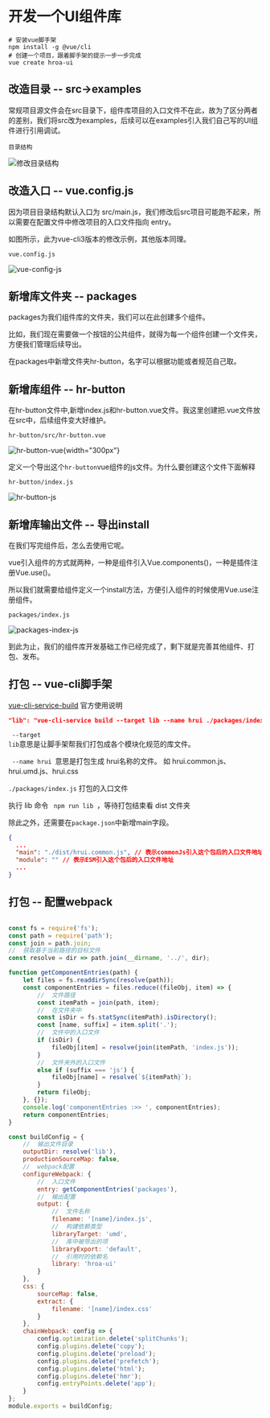 # 开发一个UI组件库

```shell
# 安装vue脚手架
npm install -g @vue/cli
# 创建一个项目，跟着脚手架的提示一步一步完成
vue create hroa-ui

```

## 改造目录 -- src->examples

常规项目源文件会在src目录下，组件库项目的入口文件不在此，故为了区分两者的差别，我们将src改为examples，后续可以在examples引入我们自己写的UI组件进行引用调试。

<code>目录结构</code>

![修改目录结构](../images/npmPackage/修改目录结构.jpg)

## 改造入口 -- vue.config.js
因为项目目录结构默认入口为 src/main.js，我们修改后src项目可能跑不起来，所以需要在配置文件中修改项目的入口文件指向 entry。

如图所示，此为vue-cli3版本的修改示例，其他版本同理。

<code>vue.config.js</code>

![vue-config-js](../images/npmPackage/vue-config-js.jpg)

## 新增库文件夹 -- packages

packages为我们组件库的文件夹，我们可以在此创建多个组件。

比如，我们现在需要做一个按钮的公共组件，就得为每一个组件创建一个文件夹，方便我们管理后续导出。

在packages中新增文件夹hr-button，名字可以根据功能或者规范自己取。

## 新增库组件 -- hr-button

在hr-button文件中,新增index.js和hr-button.vue文件。我这里创建把.vue文件放在src中，后续组件变大好维护。

<code>hr-button/src/hr-button.vue</code>

![hr-button-vue](../images/npmPackage/hr-button.jpg){width="300px"}

定义一个导出这个<code>hr-button</code>vue组件的js文件。为什么要创建这个文件下面解释

<code>hr-button/index.js</code>

![hr-button-js](../images/npmPackage/hr-button-js.jpg)

## 新增库输出文件 -- 导出install

在我们写完组件后，怎么去使用它呢。

vue引入组件的方式就两种，一种是组件引入Vue.components()，一种是插件注册Vue.use()。

所以我们就需要给组件定义一个install方法，方便引入组件的时候使用Vue.use注册组件。

<code>packages/index.js</code>

![packages-index-js](../images/npmPackage/packages-index-js.jpg)

到此为止，我们的组件库开发基础工作已经完成了，剩下就是完善其他组件、打包、发布。


## 打包 -- vue-cli脚手架

[vue-cli-service-build](https://cli.vuejs.org/zh/guide/cli-service.html#vue-cli-service-build) 官方使用说明

```json
"lib": "vue-cli-service build --target lib --name hrui ./packages/index.js"
```
<code> --target lib</code>意思是让脚手架帮我们打包成各个模块化规范的库文件。

<code> --name hrui </code>意思是打包生成 hrui名称的文件。 如 hrui.common.js、hrui.umd.js、hrui.css

<code>./packages/index.js</code>  打包的入口文件

执行 lib 命令 <code> npm run lib </code>，等待打包结束看 dist 文件夹

除此之外，还需要在<code>package.json</code>中新增main字段。

```json
{
  ...
  "main": "./dist/hrui.common.js", // 表示commonJs引入这个包后的入口文件地址
  "module": "" // 表示ESM引入这个包后的入口文件地址
  ...
}
```



## 打包 -- 配置webpack

```js

const fs = require('fs');
const path = require('path');
const join = path.join;
//  获取基于当前路径的目标文件
const resolve = dir => path.join(__dirname, '../', dir);

function getComponentEntries(path) {
    let files = fs.readdirSync(resolve(path));
    const componentEntries = files.reduce((fileObj, item) => {
        //  文件路径
        const itemPath = join(path, item);
        //  在文件夹中
        const isDir = fs.statSync(itemPath).isDirectory();
        const [name, suffix] = item.split('.');
        //  文件中的入口文件
        if (isDir) {
            fileObj[item] = resolve(join(itemPath, 'index.js'));
        }
        //  文件夹外的入口文件
        else if (suffix === 'js') {
            fileObj[name] = resolve(`${itemPath}`);
        }
        return fileObj;
    }, {});
    console.log('componentEntries :>> ', componentEntries);
    return componentEntries;
}

const buildConfig = {
    //  输出文件目录
    outputDir: resolve('lib'),
    productionSourceMap: false,
    //  webpack配置
    configureWebpack: {
        //  入口文件
        entry: getComponentEntries('packages'),
        //  输出配置
        output: {
            //  文件名称
            filename: '[name]/index.js',
            //  构建依赖类型
            libraryTarget: 'umd',
            //  库中被导出的项
            libraryExport: 'default',
            //  引用时的依赖名
            library: 'hroa-ui'
        }
    },
    css: {
        sourceMap: false,
        extract: {
            filename: '[name]/index.css'
        }
    },
    chainWebpack: config => {
        config.optimization.delete('splitChunks');
        config.plugins.delete('copy');
        config.plugins.delete('preload');
        config.plugins.delete('prefetch');
        config.plugins.delete('html');
        config.plugins.delete('hmr');
        config.entryPoints.delete('app');
    }
};
module.exports = buildConfig;


```
